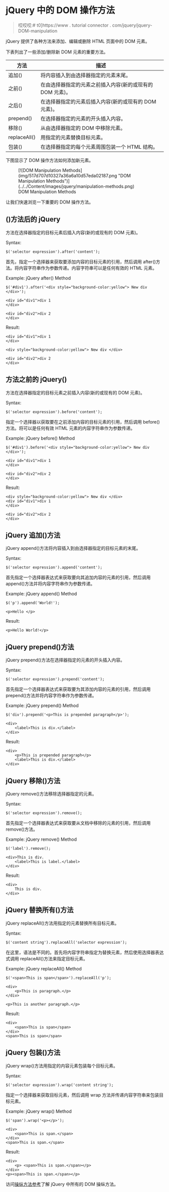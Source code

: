 # jQuery 中的 DOM 操作方法

> 哎哎哎:# t0]https://www . tutorial connector . com/jquery/jquery-DOM-manipulation

jQuery 提供了各种方法来添加、编辑或删除 HTML 页面中的 DOM 元素。

下表列出了一些添加/删除新 DOM 元素的重要方法。

| 方法 | 描述 |
| --- | --- |
| 追加() | 将内容插入到由选择器指定的元素末尾。 |
| 之前() | 在由选择器指定的元素之前插入内容(新的或现有的 DOM 元素)。 |
| 之后() | 在选择器指定的元素后插入内容(新的或现有的 DOM 元素)。 |
| prepend() | 在选择器指定的元素的开头插入内容。 |
| 移除() | 从由选择器指定的 DOM 中移除元素。 |
| replaceAll() | 用指定的元素替换目标元素。 |
| 包装() | 在选择器指定的每个元素周围包装一个 HTML 结构。 |

下图显示了 DOM 操作方法如何添加新元素。

<figure>[![DOM Manipulation Methods](img/517d707d10327a36a6a10d57eda02187.png "DOM Manipulation Methods")](../../Content/images/jquery/manipulation-methods.png) 

<figcaption>DOM Manipulation Methods</figcaption>

</figure>

让我们快速浏览一下重要的 DOM 操作方法。

## ()方法后的 jQuery

方法在选择器指定的目标元素后插入内容(新的或现有的 DOM 元素)。

Syntax:

```
$('selector expression').after('content');
```

首先，指定一个选择器来获取要添加内容的目标元素的引用，然后调用 after()方法。将内容字符串作为参数传递。内容字符串可以是任何有效的 HTML 元素。

Example: jQuery after() Method

```
$('#div1').after('<div style="background-color:yellow"> New div </div>');

<div id="div1">div 1
</div>

<div id="div2">div 2
</div>
```

Result:

```
<div id="div1">div 1
</div>

<div style="background-color:yellow"> New div </div>

<div id="div2">div 2
</div>
```

## 方法之前的 jQuery()

方法在选择器指定的目标元素之前插入内容(新的或现有的 DOM 元素)。

Syntax:

```
$('selector expression').before('content');

```

指定一个选择器以获取要在之前添加内容的目标元素的引用，然后调用 before()方法。将可以是任何有效 HTML 元素的内容字符串作为参数传递。

Example: jQuery before() Method

```
$('#div1').before('<div style="background-color:yellow"> New div </div>');

<div id="div1">div 1
</div>

<div id="div2">div 2
</div>
```

Result:

```
<div style="background-color:yellow"> New div </div>
<div id="div1">div 1
</div>

<div id="div2">div 2
</div>
```

## jQuery 追加()方法

jQuery append()方法将内容插入到由选择器指定的目标元素的末尾。

Syntax:

```
$('selector expression').append('content');
```

首先指定一个选择器表达式来获取要向其追加内容的元素的引用，然后调用 append()方法并将内容字符串作为参数传递。

Example: jQuery append() Method

```
$('p').append('World!');

<p>Hello </p>
```

Result:

```
<p>Hello World!</p>
```

## jQuery prepend()方法

jQuery prepend()方法在选择器指定的元素的开头插入内容。

Syntax:

```
$('selector expression').prepend('content');
```

首先指定一个选择器表达式来获取要为其添加内容的元素的引用，然后调用 prepend()方法并将内容字符串作为参数传递。

Example: jQuery prepend() Method

```
$('div').prepend('<p>This is prepended paragraph</p>');

<div>
    <label>This is div.</label>
</div>
```

Result:

```
<div>
    <p>This is prepended paragraph</p> 
    <label>This is div.</label>
</div>
```

## jQuery 移除()方法

jQuery remove()方法移除选择器指定的元素。

Syntax:

```
$('selector expression').remove();
```

首先指定一个选择器表达式来获取要从文档中移除的元素的引用，然后调用 remove()方法。

Example: jQuery remove() Method

```
$('label').remove();

<div>This is div.
    <label>This is label.</label>
</div>
```

Result:

```
<div>
    This is div.
</div>
```

## jQuery 替换所有()方法

jQuery replaceAll()方法用指定的元素替换所有目标元素。

Syntax:

```
$('content string').replaceAll('selector expression');
```

在这里，语法是不同的。首先将内容字符串指定为替换元素，然后使用选择器表达式调用 replaceAll()方法来指定目标元素。

Example: jQuery replaceAll() Method

```
$('<span>This is span</span>').replaceAll('p');

<div>
    <p>This is paragraph.</p>
</div>

<p>This is another paragraph.</p>
```

Result:

```
<div>
    <span>This is span</span>
</div>
<span>This is span</span>
```

## jQuery 包装()方法

jQuery wrap()方法用指定的内容元素包装每个目标元素。

Syntax:

```
$('selector expression').wrap('content string');
```

指定一个选择器来获取目标元素，然后调用 wrap 方法并传递内容字符串来包装目标元素。

Example: jQuery wrap() Method

```
$('span').wrap('<p></p>');

<div>
    <span>This is span.</span>
</div>
<span>This is span.</span>
```

Result:

```
<div>
    <p> <span>This is span.</span></p>
</div>
<p><span>This is span.</span></p>
```

访问[操纵方法参考](/jquery/jquery-dom-methods-reference)了解 jQuery 中所有的 DOM 操纵方法。
